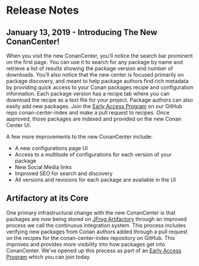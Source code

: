 # Release Notes

<!-- MarkdownTOC autolink="true" bracket="round" -->

## January 13, 2019 - Introducing The New ConanCenter!

When you visit the new ConanCenter, you’ll notice the search bar prominent on the first page. You can use it to search for any package by name and retrieve a list of results showing the package version and number of downloads. 
You’ll also notice that the new center is focused primarily on package discovery, and meant to help package authors find rich metadata by providing quick access to your Conan packages recipe and configuration information. Each package version has a recipe tab where you can download the recipe as a text file for your project. Package authors can also easily add new packages. Join the [Early Access Program](https://github.com/conan-io/conan-center-index/wiki) on our GitHub repo conan-center-index and make a pull request to recipes. Once approved, those packages are indexed and provided on the new Conan Center UI. 

A few more improvements to the new ConanCenter include:
* A new configurations page UI
* Access to a multitude of configurations for each version of your package
* New Social Media links
* Improved SEO for search and discovery
* All versions and revisions for each package are available in the UI

## Artifactory at its Core

One primary infrastructural change with the new ConanCenter is that packages are now being stored on [JFrog Artifactory](https://conan.io/downloads.html) through an improved process we call the continuous integration system. This process includes verifying new packages from Conan authors added through a pull request on the recipes for the conan-center-index repository on GitHub. This improves and provides more visibility into how packages get into ConanCenter. We’ve opened up this process as part of an [Early Access Program](https://github.com/conan-io/conan-center-index/wiki) which you can join today.
